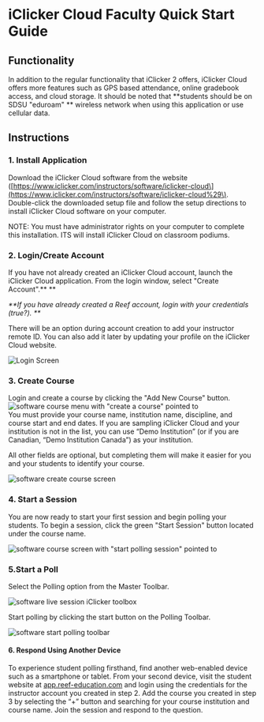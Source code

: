 # iClicker Cloud Faculty Quick Start Guide

## Functionality

In addition to the regular functionality that iClicker 2 offers, iClicker Cloud offers more features such as GPS based attendance, online gradebook access, and cloud storage. It should be noted that **students should be on SDSU "eduroam" ** wireless network when using this application or use cellular data.

## Instructions

### 1. Install Application

Download the iClicker Cloud software from the website \([https://www.iclicker.com/instructors/software/iclicker-cloud\](https://www.iclicker.com/instructors/software/iclicker-cloud%29\). Double-click the downloaded setup file and follow the setup directions to install iClicker Cloud software on your computer.

NOTE: You must have administrator rights on your computer to complete this installation. ITS will install iClicker Cloud on classroom podiums.

### 2. Login/Create Account

If you have not already created an iClicker Cloud account, launch the iClicker Cloud application. From the login window, select "Create Account".** **

_**If you have already created a Reef account, login with your credentials \(true?\). **_

There will be an option during account creation to add your instructor remote ID. You can also add it later by updating your profile on the iClicker Cloud website.

![Login Screen](https://www.iclicker.com/media/1187/win_1signin_360.jpg)

### 3. Create Course

Login and create a course by clicking the "Add New Course" button.  
![software course menu with &quot;create a course&quot; pointed to](https://www.iclicker.com/media/1171/win-cloud-add-course.png)  
You must provide your course name, institution name, discipline, and course start and end dates. If you are sampling iClicker Cloud and your institution is not in the list, you can use “Demo Institution” \(or if you are Canadian, “Demo Institution Canada”\) as your institution.

All other fields are optional, but completing them will make it easier for you and your students to identify your course.

![software create course screen](https://www.iclicker.com/media/1173/win-cloud-create-course.png)

### 4. Start a Session

You are now ready to start your first session and begin polling your students. To begin a session, click the green "Start Session" button located under the course name.

![software course screen with &quot;start polling session&quot; pointed to](https://www.iclicker.com/media/1176/win-cloud-start-session.png)

### 5.Start a Poll

Select the Polling option from the Master Toolbar.

![software live session iClicker toolbox](https://www.iclicker.com/media/1174/win-cloud-master-toolbar.png)

Start polling by clicking the start button on the Polling Toolbar.

![software start polling toolbar](https://www.iclicker.com/media/1175/win-cloud-polling-toolbar.png)

#### 6. Respond Using Another Device

To experience student polling firsthand, find another web-enabled device such as a smartphone or tablet. From your second device, visit the student website at [app.reef-education.com](http://app.reef-education.com/) and login using the credentials for the instructor account you created in step 2. Add the course you created in step 3 by selecting the “+” button and searching for your course institution and course name. Join the session and respond to the question.

